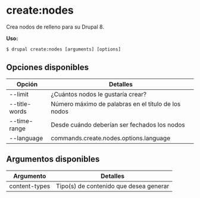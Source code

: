 # create:nodes
Crea nodos de relleno para su Drupal 8.

**Uso:**
```
$ drupal create:nodes [arguments] [options]
```

## Opciones disponibles
Opción | Detalles
-------|-------------
--limit | ¿Cuántos nodos le gustaría crear?
--title-words | Número máximo de palabras en el título de los nodos
--time-range | Desde cuándo deberían ser fechados los nodos
--language | commands.create.nodes.options.language

## Argumentos disponibles
Argumento | Detalles
---------|-------------
content-types | Tipo(s) de contenido que desea generar
